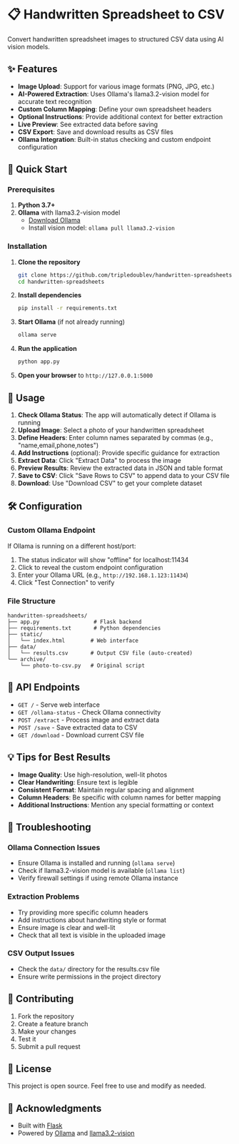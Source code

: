 # 📋 Handwritten Spreadsheet to CSV

Convert handwritten spreadsheet images to structured CSV data using AI vision models.

## ✨ Features

- **Image Upload**: Support for various image formats (PNG, JPG, etc.)
- **AI-Powered Extraction**: Uses Ollama's llama3.2-vision model for accurate text recognition
- **Custom Column Mapping**: Define your own spreadsheet headers
- **Optional Instructions**: Provide additional context for better extraction
- **Live Preview**: See extracted data before saving
- **CSV Export**: Save and download results as CSV files
- **Ollama Integration**: Built-in status checking and custom endpoint configuration

## 🚀 Quick Start

### Prerequisites

1. **Python 3.7+**
2. **Ollama** with llama3.2-vision model
   - [Download Ollama](https://ollama.com/download)
   - Install vision model: `ollama pull llama3.2-vision`

### Installation

1. **Clone the repository**
   ```bash
   git clone https://github.com/tripledoublev/handwritten-spreadsheets.git
   cd handwritten-spreadsheets
   ```

2. **Install dependencies**
   ```bash
   pip install -r requirements.txt
   ```

3. **Start Ollama** (if not already running)
   ```bash
   ollama serve
   ```

4. **Run the application**
   ```bash
   python app.py
   ```

5. **Open your browser** to `http://127.0.0.1:5000`

## 📖 Usage

1. **Check Ollama Status**: The app will automatically detect if Ollama is running
2. **Upload Image**: Select a photo of your handwritten spreadsheet
3. **Define Headers**: Enter column names separated by commas (e.g., "name,email,phone,notes")
4. **Add Instructions** (optional): Provide specific guidance for extraction
5. **Extract Data**: Click "Extract Data" to process the image
6. **Preview Results**: Review the extracted data in JSON and table format
7. **Save to CSV**: Click "Save Rows to CSV" to append data to your CSV file
8. **Download**: Use "Download CSV" to get your complete dataset

## 🛠️ Configuration

### Custom Ollama Endpoint

If Ollama is running on a different host/port:
1. The status indicator will show "offline" for localhost:11434
2. Click to reveal the custom endpoint configuration
3. Enter your Ollama URL (e.g., `http://192.168.1.123:11434`)
4. Click "Test Connection" to verify

### File Structure

```
handwritten-spreadsheets/
├── app.py                 # Flask backend
├── requirements.txt       # Python dependencies
├── static/
│   └── index.html        # Web interface
├── data/
│   └── results.csv       # Output CSV file (auto-created)
└── archive/
    └── photo-to-csv.py   # Original script
```

## 🔧 API Endpoints

- `GET /` - Serve web interface
- `GET /ollama-status` - Check Ollama connectivity
- `POST /extract` - Process image and extract data
- `POST /save` - Save extracted data to CSV
- `GET /download` - Download current CSV file

## 💡 Tips for Best Results

- **Image Quality**: Use high-resolution, well-lit photos
- **Clear Handwriting**: Ensure text is legible
- **Consistent Format**: Maintain regular spacing and alignment
- **Column Headers**: Be specific with column names for better mapping
- **Additional Instructions**: Mention any special formatting or context

## 🐛 Troubleshooting

### Ollama Connection Issues
- Ensure Ollama is installed and running (`ollama serve`)
- Check if llama3.2-vision model is available (`ollama list`)
- Verify firewall settings if using remote Ollama instance

### Extraction Problems
- Try providing more specific column headers
- Add instructions about handwriting style or format
- Ensure image is clear and well-lit
- Check that all text is visible in the uploaded image

### CSV Output Issues
- Check the `data/` directory for the results.csv file
- Ensure write permissions in the project directory

## 🤝 Contributing

1. Fork the repository
2. Create a feature branch
3. Make your changes
4. Test it
5. Submit a pull request

## 📄 License

This project is open source. Feel free to use and modify as needed.

## 🙏 Acknowledgments

- Built with [Flask](https://flask.palletsprojects.com/)
- Powered by [Ollama](https://ollama.com/) and [llama3.2-vision](https://ollama.com/library/llama3.2-vision)